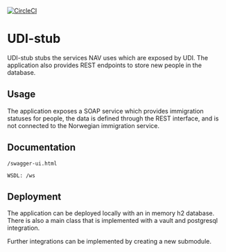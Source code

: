 [![CircleCI](https://circleci.com/gh/navikt/udi-stub.svg?style=svg&circle-token=fcf1fcc32556145eaf4dd2f7dc18b0b044351128)](https://circleci.com/gh/navikt/udi-stub)
# UDI-stub

UDI-stub stubs the services NAV uses which are exposed by UDI. The application also provides REST endpoints to store new people in the database.

## Usage

The application exposes a SOAP service which provides immigration statuses for people, the data is defined through the REST interface, and is not connected to the Norwegian immigration service. 

## Documentation

`/swagger-ui.html`

`WSDL: /ws`

## Deployment

The application can be deployed locally with an in memory h2 database. There is also a main class that is implemented with a vault and postgresql integration.

Further integrations can be implemented by creating a new submodule.
